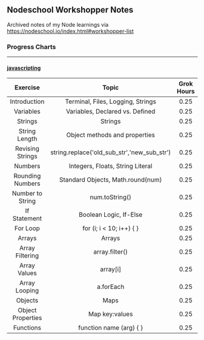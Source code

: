 ## Nodeschool Workshopper Notes
Archived notes of my Node learnings via https://nodeschool.io/index.html#workshopper-list

### Progress Charts
-----

#### [javascripting](https://github.com/workshopper/javascripting)
| Exercise | Topic | Grok Hours | Notes |
|:--------:|:-----:|:----------:|:-----:|
| Introduction | Terminal, Files, Logging, Strings | 0.25 | [Notes](javascripting/01%20-%20Introduction) |
| Variables | Variables, Declared vs. Defined | 0.25 | [Notes](javascripting/02%20-%20Variables) |
| Strings | Strings | 0.25 | [Notes](javascripting/03%20-%20Strings) |
| String Length | Object methods and properties | 0.25 | [Notes](javascripting/04%20-%20String%20Length) |
| Revising Strings | string.replace('old_sub_str','new_sub_str') | 0.25 | [Notes](javascripting/05%20-%20Revising%20Strings) |
| Numbers | Integers, Floats, String Literal | 0.25 | [Notes](javascripting/06%20-%20Numbers) |
| Rounding Numbers | Standard Objects, Math.round(num) | 0.25 | [Notes](javascripting/07%20-%20Rounding%20Numbers) |
| Number to String | num.toString() | 0.25 | [Notes](javascripting/08%20-%20Number%20to%20String) |
| If Statement | Boolean Logic, If-Else | 0.25 | [Notes](javascripting/09%20-%20If%20Statement) |
| For Loop | for (i; i < 10; i++) { } | 0.25 | [Notes](javascripting/10%20-%20For%20Loop) |
| Arrays | Arrays | 0.25 | [Notes](javascripting/11%20-%20Arrays) |
| Array Filtering | array.filter() | 0.25 | [Notes](javascripting/12%20-%20Array%20Filtering) |
| Array Values | array[i] | 0.25 | [Notes](javascripting/13%20-%20Accessing%20Array%20Values) |
| Array Looping | a.forEach | 0.25 | [Notes](javascripting/14%20-%20Looping%20Through%20Arrays) |
| Objects | Maps | 0.25 | [Notes](javascripting/15%20-%20Objects) |
| Object Properties | Map key:values | 0.25 | [Notes](javascripting/16%20-%20Object%20Properties) |
| Functions | function name (arg) { } | 0.25 | [Notes](javascripting/15%20-%20Functions) |